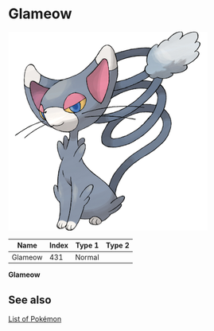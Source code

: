 # Glameow


![Glameow](images/431.png)

| **Name** | **Index** | **Type 1** | **Type 2** |
|----|----|----|----|
| Glameow | 431 | Normal  |  |

**Glameow** 

## See also

[List of Pokémon](../pokemon.md)
